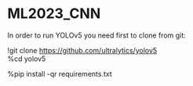 # ML2023_CNN


In order to run YOLOv5 you need first to clone from git:

!git clone https://github.com/ultralytics/yolov5  
%cd yolov5

%pip install -qr requirements.txt
